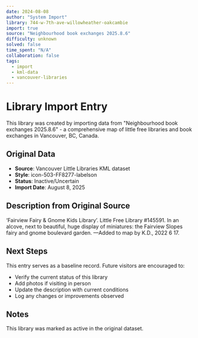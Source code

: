 ```yaml
---
date: 2024-08-08
author: "System Import"
library: 744-w-7th-ave-willowheather-oakcambie
import: true
source: "Neighbourhood book exchanges 2025.8.6"
difficulty: unknown
solved: false
time_spent: "N/A"
collaboration: false
tags:
  - import
  - kml-data
  - vancouver-libraries
---
```


# Library Import Entry

This library was created by importing data from "Neighbourhood book exchanges 2025.8.6" - a comprehensive map of little free libraries and book exchanges in Vancouver, BC, Canada.

## Original Data

- **Source**: Vancouver Little Libraries KML dataset
- **Style**: icon-503-FF8277-labelson
- **Status**: Inactive/Uncertain
- **Import Date**: August 8, 2025

## Description from Original Source

‘Fairview Fairy & Gnome Kids Library’.
Little Free Library #145591.
In an alcove, next to beautiful, huge display of miniatures: the Fairview Slopes fairy and gnome boulevard garden.
—Added to map by K.D., 2022 6 17. 



## Next Steps

This entry serves as a baseline record. Future visitors are encouraged to:
- Verify the current status of this library
- Add photos if visiting in person
- Update the description with current conditions
- Log any changes or improvements observed

## Notes

This library was marked as active in the original dataset.
